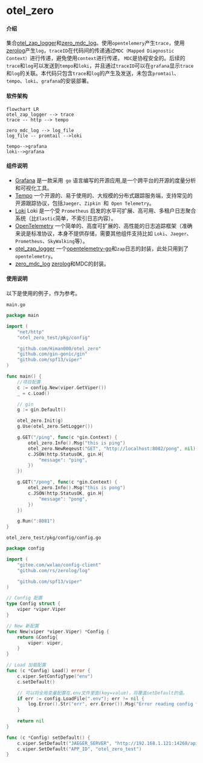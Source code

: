 # otel_zero

#### 介绍
集合[otel_zap_logger](https://github.com/Himan000/otel_zap_logger)和[zero_mdc_log](https://github.com/Himan000/zero_mdc_log)。使用`opentelemery`产生`trace`，使用[zerolog](https://github.com/rs/zerolog)产生`log`，`traceID`在代码间的传递通过`MDC（Mapped Diagnostic Context）`进行传递，避免使用`context`进行传递， `MDC`是协程安全的。后续的`trace`和`log`可以发送到`tempo`和`loki`，并且通过`traceID`可以在`grafana`显示`trace`和`log`的关联。本代码只包含`trace`和`log`的产生及发送，未包含`promtail`、`tempo`、`loki`、`grafana`的安装部署。

#### 软件架构
```mermaid
flowchart LR
otel_zap_logger --> trace
trace -- http --> tempo

zero_mdc_log --> log_file 
log_file -- promtail -->loki

tempo-->grafana
loki-->grafana
```

#### 组件说明

- [Grafana](https://grafana.com/) 是一款采用` go` 语言编写的开源应用,是一个跨平台的开源的度量分析和可视化工具。
- [Tempo](https://grafana.com/oss/tempo/) 一个开源的、易于使用的、大规模的分布式跟踪服务端，支持常见的开源跟踪协议，包括`Jaeger`、`Zipkin `和` Open Telemetry`。
- [Loki](https://grafana.com/oss/loki/) Loki 是一个受 `Prometheus` 启发的水平可扩展、高可用、多租户日志聚合系统（比`Elastic`简单，不索引日志内容）。
- [OpenTelemetry](https://opentelemetry.io/) 一个简单的、高度可扩展的、高性能的日志追踪框架（准确来说是标准协议，本身不提供存储，需要其他组件支持比如 `Loki`、`Jaeger`、 `Prometheus`、`SkyWalking`等）。
- [otel_zap_logger](https://github.com/Himan000/otel_zap_logger) 一个[opentelemetry-go](https://github.com/open-telemetry/opentelemetry-go)和`zap`日志的封装，此处只用到了`opentelemetry`。
- [zero_mdc_log](https://github.com/Himan000/zero_mdc_log) [zerolog](https://github.com/rs/zerolog)和MDC的封装。

#### 使用说明

以下是使用的例子，作为参考。

`main.go`

```go
package main

import (
	"net/http"
	"otel_zero_test/pkg/config"

	"github.com/Himan000/otel_zero"
	"github.com/gin-gonic/gin"
	"github.com/spf13/viper"
)

func main() {
	//项目配置
	c := config.New(viper.GetViper())
	_ = c.Load()

	// gin
	g := gin.Default()

	otel_zero.Init(g)            
	g.Use(otel_zero.SetLogger()) 

	g.GET("/ping", func(c *gin.Context) {
		otel_zero.Info().Msg("this is ping")
		otel_zero.NewReqeust("GET", "http://localhost:8082/pong", nil)
		c.JSON(http.StatusOK, gin.H{
			"message": "ping",
		})
	})

	g.GET("/pong", func(c *gin.Context) {
		otel_zero.Info().Msg("this is pong")
		c.JSON(http.StatusOK, gin.H{
			"message": "pong",
		})
	})

	g.Run(":8081")
}
```

`otel_zero_test/pkg/config/config.go`

```go
package config

import (
	"gitee.com/wxlao/config-client"
	"github.com/rs/zerolog/log"

	"github.com/spf13/viper"
)

// Config 配置
type Config struct {
	viper *viper.Viper
}

// New 新配置
func New(viper *viper.Viper) *Config {
	return &Config{
		viper: viper,
	}
}

// Load 加载配置
func (c *Config) Load() error {
	c.viper.SetConfigType("env")
    c.setDefault()

    // 可以将全局变量配置在.env文件里面(key=value)，将覆盖setDefault的值。
	if err := config.LoadFile(".env"); err != nil {
		log.Error().Str("err", err.Error()).Msg("Error reading config file")
	}
    
	return nil
}

func (c *Config) setDefault() {
	c.viper.SetDefault("JAEGER_SERVER", "http://192.168.1.121:14268/api/traces") // 如果不配置将不能发送trace到tempo
    c.viper.SetDefault("APP_ID", "otel_zero_test")
}
```

